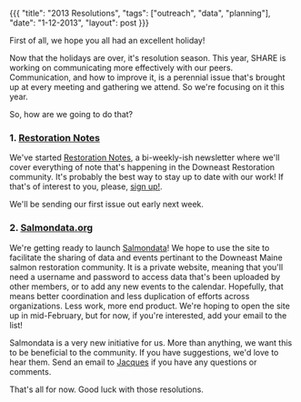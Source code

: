 {{{ 
  "title": "2013 Resolutions", 
  "tags": ["outreach", "data", "planning"], 
  "date": "1-12-2013",
  "layout": post
}}}

First of all, we hope you all had an excellent holiday!

Now that the holidays are over, it's resolution season. This year, SHARE is working on communicating more effectively with our peers. Communication, and how to improve it, is a perennial issue that's brought up at every meeting and gathering we attend. So we're focusing on it this year.

So, how are we going to do that?

### 1. [Restoration Notes](https://tinyletter.com/salmonhabitat)

We've started [Restoration Notes](https://tinyletter.com/salmonhabitat), a bi-weekly-ish newsletter where we'll cover everything of note that's happening in the Downeast Restoration community. It's probably the best way to stay up to date with our work! If that's of interest to you, please, [sign up!](https://tinyletter.com/salmonhabitat).

We'll be sending our first issue out early next week.

### 2. [Salmondata.org](http://salmondata.org)

We're getting ready to launch [Salmondata](http://salmondata.org)! We hope to use the site to facilitate the sharing of data and events pertinant to the Downeast Maine salmon restoration community. It is a private website, meaning that you'll need a username and password to access data that's been uploaded by other members, or to add any new events to the calendar. Hopefully, that means better coordination and less duplication of efforts across organizations. Less work, more end product. We're hoping to open the site up in mid-February, but for now, if you're interested, add your email to the list!

Salmondata is a very new initiative for us. More than anything, we want this to be beneficial to the community. If you have suggestions, we'd love to hear them. Send an email to [Jacques](mailto:jacquestardie@gmail.com) if you have any questions or comments.

That's all for now. Good luck with those resolutions.
